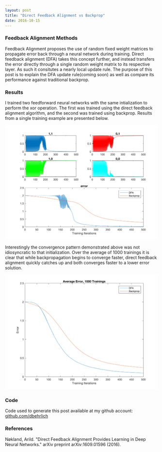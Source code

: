 ```yaml
---
layout: post
title: "Direct Feedback Alignment vs Backprop"
date: 2016-10-15
---
```


<div>

<h3>Feedback Alignment Methods</h3>

<p>Feedback Alignment proposes the use of random fixed weight matrices to propagate error back through a neural network during training. Direct feedback alignment (DFA) takes this concept further, and instead transfers the error directly through a single random weight matrix to its respective layer. As such it consitutes a nearly local update rule. The purpose of this post is to explain the DFA update rule(coming soon) as well as compare its performance against traditional backprop. </p>

<h3>Results</h3>

<p>I trained two feedforward neural networks with the same intialization to perform the xor operation. The first was trained using the direct feedback alignment algorithm, and the second was trained using backprop. Results from a single training example are presented below.</p>

<img src="/figures/DirectFeedbackAlignement_xor.png" alt="samples" style="width: 800px;"/>

<p>Interestingly the convergence pattern demonstrated above was not idiosyncratic to that initialization. Over the average of 1000 trainings it is clear that while backpropagation begins to converge faster, direct feedback alignment quickly catches up and both converges faster to a lower error solution.</p>

<img src="/figures/DirectFeedbackAlignement_xor_1000.png" alt="samples" style="width: 800px;"/>


<h3>Code</h3>

<p>Code used to generate this post available at my github account: <a href="https://github.com/dbehrlich/directFeedbackAlignment">github.com/dbehrlich</a></p>


<h3>References</h3>

<p>Nøkland, Arild. "Direct Feedback Alignment Provides Learning in Deep Neural Networks." arXiv preprint arXiv:1609.01596 (2016).</p>

</div>








